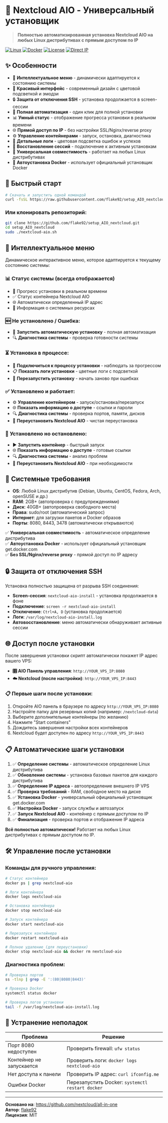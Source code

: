 # 🌟 Nextcloud AIO - Универсальный установщик

> **Полностью автоматизированная установка Nextcloud AIO на любых Linux дистрибутивах с прямым доступом по IP**

[![Linux](https://img.shields.io/badge/Linux-Universal-green.svg)](https://www.linux.org/)
[![Docker](https://img.shields.io/badge/Docker-Auto%20Install-blue.svg)](https://www.docker.com/)
[![License](https://img.shields.io/badge/License-MIT-green.svg)](LICENSE)
[![Direct IP](https://img.shields.io/badge/Access-Direct%20IP-blue.svg)]()

## ✨ Особенности

- 🧠 **Интеллектуальное меню** - динамически адаптируется к состоянию системы
- 🎨 **Красивый интерфейс** - современный дизайн с цветовой подсветкой и эмодзи
- 🔒 **Защита от отключения SSH** - установка продолжается в screen-сессии
- 🚀 **Полная автоматизация** - один клик для полной установки
- 📊 **Умный статус** - отображение прогресса установки в реальном времени
- 🌐 **Прямой доступ по IP** - без настройки SSL/Nginx/reverse proxy
- ⚙️ **Управление контейнерами** - запуск, остановка, диагностика
- 📝 **Детальные логи** - цветовая подсветка ошибок и успехов
- 🔄 **Восстановление сессий** - подключение к активным установкам
- 🐧 **Универсальная совместимость** - работает на любых Linux дистрибутивах
- 🐳 **Автоустановка Docker** - использует официальный установщик Docker

## 🚀 Быстрый старт

```bash
# Скачать и запустить одной командой
curl -fsSL https://raw.githubusercontent.com/flake92/setup_AIO_nextcloud/main/nextcloud-aio.sh | sudo bash
```

### Или клонировать репозиторий:
```bash
git clone https://github.com/flake92/setup_AIO_nextcloud.git
cd setup_AIO_nextcloud
sudo ./nextcloud-aio.sh
```

## 🧠 Интеллектуальное меню

Динамическое интерактивное меню, которое адаптируется к текущему состоянию системы:

### 📊 **Статус системы** (всегда отображается)
- 🔄 Прогресс установки в реальном времени
- ✅ Статус контейнера Nextcloud AIO  
- 🌐 Автоматически определенный IP адрес
- 💾 Информация о системных ресурсах

### 🆕 **Не установлено / Ошибка:**
- 🚀 **Запустить автоматическую установку** - полная автоматизация
- 🔍 **Диагностика системы** - проверка готовности системы

### ⏳ **Установка в процессе:**
- 🔗 **Подключиться к процессу установки** - наблюдать за прогрессом
- 📋 **Показать логи установки** - цветные логи с подсветкой
- 🔄 **Перезапустить установку** - начать заново при ошибках

### ✅ **Установлено и работает:**
- ⚙️ **Управление контейнером** - запуск/остановка/перезапуск
- 🌐 **Показать информацию о доступе** - ссылки и пароли
- 🔍 **Диагностика системы** - проверка портов, памяти, дисков
- 🔄 **Переустановить Nextcloud AIO** - чистая переустановка

### 🛑 **Установлено но остановлено:**
- ▶️ **Запустить контейнер** - быстрый запуск
- 🌐 **Показать информацию о доступе** - готовые ссылки
- 🔍 **Диагностика системы** - анализ проблем
- 🔄 **Переустановить Nextcloud AIO** - при необходимости

## 🔧 Системные требования

- **OS**: Любой Linux дистрибутив (Debian, Ubuntu, CentOS, Fedora, Arch, openSUSE и др.)
- **RAM**: 2GB+ (автопроверка с предупреждениями)
- **Диск**: 40GB+ (автопроверка свободного места)
- **Права**: sudo/root (автоматический запрос)
- **Интернет**: для загрузки пакетов и Docker образов
- **Порты**: 8080, 8443, 3478 (автоматически открываются)

✅ **Универсальная совместимость** - автоматическое определение дистрибутива  
✅ **Автоустановка Docker** - использует официальный установщик get.docker.com  
✅ **Без SSL/Nginx/reverse proxy** - прямой доступ по IP адресу

## 🔒 Защита от отключения SSH

Установка полностью защищена от разрыва SSH соединения:

- **Screen-сессия**: `nextcloud-aio-install` - установка продолжается в фоне
- **Подключение**: `screen -r nextcloud-aio-install`
- **Отключение**: `Ctrl+A, D` (установка продолжается)
- **Логи**: `/var/log/nextcloud-aio-install.log`
- **Автовосстановление**: меню автоматически обнаруживает активные сессии

## 🌐 Доступ после установки

После завершения установки скрипт автоматически покажет IP адрес вашего VPS:

- **🎛️ AIO Панель управления**: `http://YOUR_VPS_IP:8080`
- **☁️ Nextcloud (после настройки)**: `http://YOUR_VPS_IP:8443`

### 📋 Первые шаги после установки:
1. Откройте AIO панель в браузере по адресу `http://YOUR_VPS_IP:8080`
2. Настройте папку для резервных копий (например: `/nextcloud-data`)
3. Выберите дополнительные контейнеры (по желанию)
4. Нажмите "Start containers"
5. Дождитесь завершения настройки всех контейнеров
6. Nextcloud будет доступен по адресу `http://YOUR_VPS_IP:8443`

## 📋 Автоматические шаги установки

1. ✅ **Определение системы** - автоматическое определение Linux дистрибутива
2. ✅ **Обновление системы** - установка базовых пакетов для каждого дистрибутива
3. ✅ **Определение IP адреса** - автоопределение внешнего IP VPS
4. ✅ **Проверка требований** - RAM, свободное место на диске
5. ✅ **Установка Docker** - универсальный официальный установщик get.docker.com
6. ✅ **Настройка Docker** - запуск службы и автозапуск
7. ✅ **Запуск Nextcloud AIO** - контейнер с прямым доступом по IP
8. ✅ **Финализация** - проверка портов и отображение IP адреса

**Всё полностью автоматически!** Работает на любых Linux дистрибутивах с прямым доступом по IP.

## 🛠️ Управление после установки

### Команды для ручного управления:
```bash
# Статус контейнера
docker ps | grep nextcloud-aio

# Логи контейнера
docker logs nextcloud-aio

# Остановка контейнера
docker stop nextcloud-aio

# Запуск контейнера
docker start nextcloud-aio

# Перезапуск контейнера
docker restart nextcloud-aio

# Полное удаление (для переустановки)
docker stop nextcloud-aio && docker rm nextcloud-aio
```

### Диагностика проблем:
```bash
# Проверка портов
ss -tlnp | grep -E ':(80|8080|8443)'

# Проверка Docker
systemctl status docker

# Проверка логов установки
tail -f /var/log/nextcloud-aio-install.log
```

## 🔧 Устранение неполадок

| Проблема | Решение |
|----------|---------|
| Порт 8080 недоступен | Проверить firewall: `ufw status` |
| Контейнер не запускается | Проверить логи: `docker logs nextcloud-aio` |
| Нет доступа к панели | Проверить IP адрес: `curl ifconfig.me` |
| Ошибки Docker | Перезапустить Docker: `systemctl restart docker` |

---

**Основано на**: https://github.com/nextcloud/all-in-one  
**Автор**: [flake92](https://github.com/flake92)  
**Лицензия**: MIT
